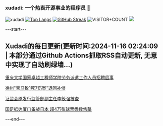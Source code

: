 ### xudadi: 一个热衷开源事业的程序员 👋

![xudadi](https://github-readme-stats-git-masterorgs-github-readme-stats-team.vercel.app/api?username=xudadi)
[![Top Langs](https://github-readme-stats.vercel.app/api/top-langs/?username=xudadi)](https://github.com/anuraghazra/github-readme-stats)
[![GitHub Streak](https://streak-stats.demolab.com?user=xudadi&locale=zh_Hans)](https://git.io/streak-stats)
![VISITOR+COUNT](https://komarev.com/ghpvc/?username=xudadi&label=VISITOR+COUNT)
![](https://raw.githubusercontent.com/xudadi/xudadi/main/assets/github-contribution-grid-snake.svg)


---start---

## Xudadi的每日更新(更新时间:2024-11-16 02:24:09 | 本部分通过Github Actions抓取RSS自动更新, 无意中实现了自动刷绿墙...)

[重庆大学国家卓越工程师学院劳务派遣工作人员招聘启事](https://www.gongkaoleida.com/article/2196271)

[徐州"宝马致1死7伤案"退回补侦](https://m.163.com/news/article/JH1UTQ7F0514R9P4.html)

[证监会原发行监管部副主任李筱强被查](https://m.163.com/news/article/JH20A4BT0001899O.html)

[国足抵达厦门备战日本 超4万张球票悉数售罄](https://m.163.com/news/article/JH1TAG1B0514R9P4.html)

---end---
